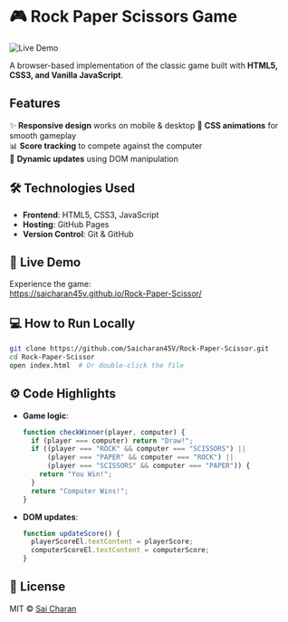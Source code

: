 # 🎮 Rock Paper Scissors Game
![Live Demo]([https://saicharan45v.github.io/Rock-Paper-Scissor/](https://saicharan45v.github.io/Rock-Paper-Scissor/))


A browser-based implementation of the classic game built with **HTML5, CSS3, and Vanilla JavaScript**.

## Features
✨ **Responsive design** works on mobile & desktop 
🎨 **CSS animations** for smooth gameplay  
📊 **Score tracking** to compete against the computer  
🔄 **Dynamic updates** using DOM manipulation

## 🛠️ Technologies Used
- **Frontend**: HTML5, CSS3, JavaScript
- **Hosting**: GitHub Pages
- **Version Control**: Git & GitHub

## 🚀 Live Demo
Experience the game:  
https://saicharan45v.github.io/Rock-Paper-Scissor/

## 💻 How to Run Locally
```bash
git clone https://github.com/Saicharan45V/Rock-Paper-Scissor.git
cd Rock-Paper-Scissor
open index.html  # Or double-click the file
```

## ⚙️ Code Highlights
- **Game logic**:
  ```javascript
  function checkWinner(player, computer) {
    if (player === computer) return "Draw!";
    if ((player === "ROCK" && computer === "SCISSORS") || 
        (player === "PAPER" && computer === "ROCK") || 
        (player === "SCISSORS" && computer === "PAPER")) {
      return "You Win!";
    }
    return "Computer Wins!";
  }
  ```
- **DOM updates**:
  ```javascript
  function updateScore() {
    playerScoreEl.textContent = playerScore;
    computerScoreEl.textContent = computerScore;
  }
  ```

## 📜 License
MIT © [Sai Charan](https://github.com/Saicharan45V)
